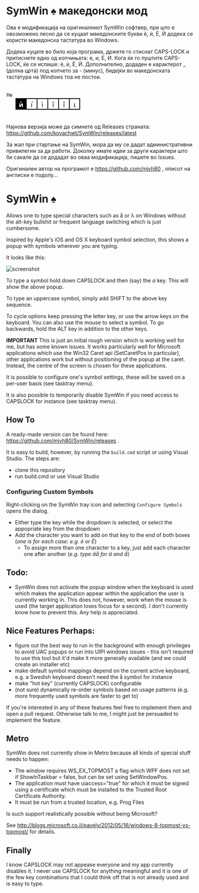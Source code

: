 SymWin ♠ македонски мод
========

Ова е модификација на оригиналниот SymWin софтвер, при што е овозможено лесно да се куцаат македонските букви ѐ, ѝ, Ѐ, Ѝ додека се користи македонска тастатура во Windows.

Додека куцате во било која програма, држете го стиснат CAPS-LOCK и притиснете едно од копчињата: е, и, Е, И. 
Кога ќе го пуштите CAPS-LOCK, ќе се испише: ѐ, ѝ, Ѐ, Ѝ.
Дополнително, додаден е карактерот _ (долна црта) под копчето за - (минус), бидејќи во македонската тастатура на Windows тоа не постои.

![screenshot](SymWin/screencast-mk.gif)

Најнова верзија може да симнете од Releases страната: https://github.com/kovachwt/SymWin/releases/latest

За жал при стартање на SymWin, мора да му се дадат административни привилегии за да работи.
Доколку имате идеи за други карактери што би сакале да се додадат во оваа модификација, пишете во Issues.

Оригинален автор на програмот е https://github.com/mjvh80 , описот на англиски е подолу...



SymWin ♠
========

Allows one to type special characters such as å or λ on Windows without the alt-key bullshit or frequent language switching which is just cumbersome.

Inspired by Apple's iOS and OS X keyboard symbol selection, this shows a popup with symbols wherever you are typing.

It looks like this:

![screenshot](SymWin/screencast.gif)

To type a symbol hold down CAPSLOCK and then (say) the *a* key. This will show the above popup.

To type an uppercase symbol, simply add SHIFT to the above key sequence.

To cycle options keep pressing the letter key, or use the arrow keys on the keyboard. You can also use the mouse to select a symbol. To go backwards, hold the ALT key in addition to the other keys.

**IMPORTANT**
This is just an initial rough version which is working well for me, but has some known issues.
It works particularly well for Microsoft applications which use the Win32 Caret api (SetCaretPos in particular), other applications work but without positioning of the popup at the caret. Instead, the centre of the screen is chosen for these applications.

It is possible to configure one's symbol settings, these will be saved on a per-user basis (see tasktray menu).

It is also possible to temporarily disable SymWin if you need access to CAPSLOCK for instance (see tasktray menu).

How To
------
A ready-made version can be found here: https://github.com/mjvh80/SymWin/releases .

It is easy to build, however, by running the ```build.cmd``` script or using Visual Studio. The steps are:

- clone this repository
- run build.cmd or use Visual Studio

### Configuring Custom Symbols

Right-clicking on the SymWin tray icon and selecting `Configure Symbols` opens the dialog. 

- Either type the key while the dropdown is selected, or select the appopriate key from the dropdown
- Add the character you want to add on that key to the end of both boxes (_one is for each case: e.g. é or É_)
  - To assign more than one character to a key, just add each character one after another (_e.g. type äå for ä and å_)

Todo:
-----
- SymWin does not activate the popup window when the keyboard is used which makes the application appear within the application the user is currently working in. This does *not*, however, work when the mouse is used (the target application loses focus for a second). I don't currently know how to prevent this. Any help is appreciated.


Nice Features Perhaps:
----------------------

- figure out the best way to run in the background with enough privileges to avoid UAC popups or run into UIPI windows issues - this isn't required to use this tool but it'd make it more generally available (and we could create an installer etc)
- make default symbol mappings depend on the current active keyboard, e.g. a Swedish keyboard doesn't need the å symbol for instance
- make "hot key" (currently CAPSLOCK) configurable
- (not sure) dynamically re-order symbols based on usage patterns (e.g. more frequently used symbols are faster to get to)

If you're interested in any of these features feel free to implement them and open a pull request. Otherwise talk to me, I might just be persuaded to implement the feature.

Metro
-----
SymWin does not currently show in Metro because all kinds of special stuff needs to happen:
- The window requires WS_EX_TOPMOST a flag which WPF does not set if ShowInTaskbar = false, but can be set using SetWindowPos.
- The application must have uiaccess="true" for which it must be signed using a certificate which must be installed to the Trusted Root Certificate Authority.
- It must be run from a trusted location, e.g. Prog Files

Is such support realistically possible without being Microsoft?

See http://blogs.microsoft.co.il/pavely/2012/05/16/windows-8-topmost-vs-topmost/ for details.


Finally
-------
I know CAPSLOCK may not appease everyone and my app currently disables it. I never use CAPSLOCK for anything meaningful and it is one of the few key combinations that I could think off that is not already used and is easy to type.
